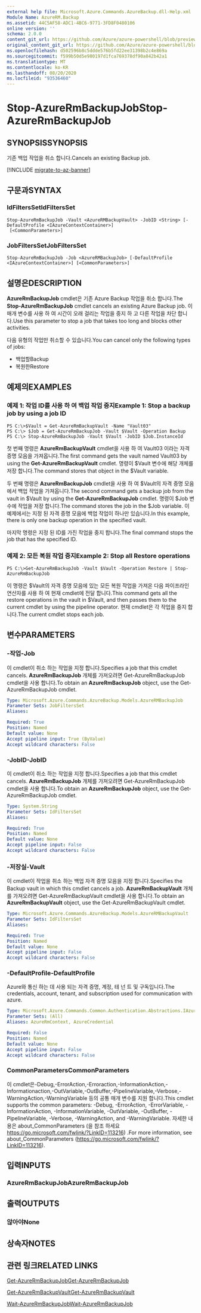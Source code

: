 ```yaml
---
external help file: Microsoft.Azure.Commands.AzureBackup.dll-Help.xml
Module Name: AzureRM.Backup
ms.assetid: 44C5AF58-ADC1-4BC6-9771-3FD8F0480106
online version: ''
schema: 2.0.0
content_git_url: https://github.com/Azure/azure-powershell/blob/preview/src/ResourceManager/AzureBackup/Commands.AzureBackup/help/Stop-AzureRmBackupJob.md
original_content_git_url: https://github.com/Azure/azure-powershell/blob/preview/src/ResourceManager/AzureBackup/Commands.AzureBackup/help/Stop-AzureRmBackupJob.md
ms.openlocfilehash: d502596b8c5ddde576b5fd22ee31398b2c4e869a
ms.sourcegitcommit: f599b50d5e980197d1fca769378df90a842b42a1
ms.translationtype: MT
ms.contentlocale: ko-KR
ms.lasthandoff: 08/20/2020
ms.locfileid: "93536460"
---
```

# <span data-ttu-id="fbde7-101">Stop-AzureRmBackupJob</span><span class="sxs-lookup"><span data-stu-id="fbde7-101">Stop-AzureRmBackupJob</span></span>

## <span data-ttu-id="fbde7-102">SYNOPSIS</span><span class="sxs-lookup"><span data-stu-id="fbde7-102">SYNOPSIS</span></span>
<span data-ttu-id="fbde7-103">기존 백업 작업을 취소 합니다.</span><span class="sxs-lookup"><span data-stu-id="fbde7-103">Cancels an existing Backup job.</span></span>

[!INCLUDE [migrate-to-az-banner](../../includes/migrate-to-az-banner.md)]

## <span data-ttu-id="fbde7-104">구문과</span><span class="sxs-lookup"><span data-stu-id="fbde7-104">SYNTAX</span></span>

### <span data-ttu-id="fbde7-105">IdFiltersSet</span><span class="sxs-lookup"><span data-stu-id="fbde7-105">IdFiltersSet</span></span>
```
Stop-AzureRmBackupJob -Vault <AzureRMBackupVault> -JobID <String> [-DefaultProfile <IAzureContextContainer>]
 [<CommonParameters>]
```

### <span data-ttu-id="fbde7-106">JobFiltersSet</span><span class="sxs-lookup"><span data-stu-id="fbde7-106">JobFiltersSet</span></span>
```
Stop-AzureRmBackupJob -Job <AzureRMBackupJob> [-DefaultProfile <IAzureContextContainer>] [<CommonParameters>]
```

## <span data-ttu-id="fbde7-107">설명은</span><span class="sxs-lookup"><span data-stu-id="fbde7-107">DESCRIPTION</span></span>
<span data-ttu-id="fbde7-108">**AzureRmBackupJob** cmdlet은 기존 Azure Backup 작업을 취소 합니다.</span><span class="sxs-lookup"><span data-stu-id="fbde7-108">The **Stop-AzureRmBackupJob** cmdlet cancels an existing Azure Backup job.</span></span>
<span data-ttu-id="fbde7-109">이 매개 변수를 사용 하 여 시간이 오래 걸리는 작업을 중지 하 고 다른 작업을 차단 합니다.</span><span class="sxs-lookup"><span data-stu-id="fbde7-109">Use this parameter to stop a job that takes too long and blocks other activities.</span></span>

<span data-ttu-id="fbde7-110">다음 유형의 작업만 취소할 수 있습니다.</span><span class="sxs-lookup"><span data-stu-id="fbde7-110">You can cancel only the following types of jobs:</span></span> 

- <span data-ttu-id="fbde7-111">백업할</span><span class="sxs-lookup"><span data-stu-id="fbde7-111">Backup</span></span>
- <span data-ttu-id="fbde7-112">복원한</span><span class="sxs-lookup"><span data-stu-id="fbde7-112">Restore</span></span>

## <span data-ttu-id="fbde7-113">예제의</span><span class="sxs-lookup"><span data-stu-id="fbde7-113">EXAMPLES</span></span>

### <span data-ttu-id="fbde7-114">예제 1: 작업 ID를 사용 하 여 백업 작업 중지</span><span class="sxs-lookup"><span data-stu-id="fbde7-114">Example 1: Stop a backup job by using a job ID</span></span>
```
PS C:\>$Vault = Get-AzureRmBackupVault -Name "Vault03" 
PS C:\> $Job = Get-AzureRmBackupJob -Vault $Vault -Operation Backup
PS C:\> Stop-AzureRmBackupJob -Vault $Vault -JobID $Job.InstanceId
```

<span data-ttu-id="fbde7-115">첫 번째 명령은 **AzureRmBackupVault** cmdlet을 사용 하 여 Vault03 이라는 자격 증명 모음을 가져옵니다.</span><span class="sxs-lookup"><span data-stu-id="fbde7-115">The first command gets the vault named Vault03 by using the **Get-AzureRmBackupVault** cmdlet.</span></span>
<span data-ttu-id="fbde7-116">명령이 $Vault 변수에 해당 개체를 저장 합니다.</span><span class="sxs-lookup"><span data-stu-id="fbde7-116">The command stores that object in the $Vault variable.</span></span>

<span data-ttu-id="fbde7-117">두 번째 명령은 **AzureRmBackupJob** cmdlet을 사용 하 여 $Vault의 자격 증명 모음에서 백업 작업을 가져옵니다.</span><span class="sxs-lookup"><span data-stu-id="fbde7-117">The second command gets a backup job from the vault in $Vault by using the **Get-AzureRmBackupJob** cmdlet.</span></span>
<span data-ttu-id="fbde7-118">명령이 $Job 변수에 작업을 저장 합니다.</span><span class="sxs-lookup"><span data-stu-id="fbde7-118">The command stores the job in the $Job variable.</span></span>
<span data-ttu-id="fbde7-119">이 예제에서는 지정 된 자격 증명 모음에 백업 작업이 하나만 있습니다.</span><span class="sxs-lookup"><span data-stu-id="fbde7-119">In this example, there is only one backup operation in the specified vault.</span></span>

<span data-ttu-id="fbde7-120">마지막 명령은 지정 된 ID를 가진 작업을 중지 합니다.</span><span class="sxs-lookup"><span data-stu-id="fbde7-120">The final command stops the job that has the specified ID.</span></span>

### <span data-ttu-id="fbde7-121">예제 2: 모든 복원 작업 중지</span><span class="sxs-lookup"><span data-stu-id="fbde7-121">Example 2: Stop all Restore operations</span></span>
```
PS C:\>Get-AzureRmBackupJob -Vault $Vault -Operation Restore | Stop-AzureRmBackupJob
```

<span data-ttu-id="fbde7-122">이 명령은 $Vault의 자격 증명 모음에 있는 모든 복원 작업을 가져온 다음 파이프라인 연산자를 사용 하 여 현재 cmdlet에 전달 합니다.</span><span class="sxs-lookup"><span data-stu-id="fbde7-122">This command gets all the restore operations in the vault in $Vault, and then passes them to the current cmdlet by using the pipeline operator.</span></span>
<span data-ttu-id="fbde7-123">현재 cmdlet은 각 작업을 중지 합니다.</span><span class="sxs-lookup"><span data-stu-id="fbde7-123">The current cmdlet stops each job.</span></span>

## <span data-ttu-id="fbde7-124">변수</span><span class="sxs-lookup"><span data-stu-id="fbde7-124">PARAMETERS</span></span>

### <span data-ttu-id="fbde7-125">-작업</span><span class="sxs-lookup"><span data-stu-id="fbde7-125">-Job</span></span>
<span data-ttu-id="fbde7-126">이 cmdlet이 취소 하는 작업을 지정 합니다.</span><span class="sxs-lookup"><span data-stu-id="fbde7-126">Specifies a job that this cmdlet cancels.</span></span>
<span data-ttu-id="fbde7-127">**AzureRmBackupJob** 개체를 가져오려면 Get-AzureRmBackupJob cmdlet을 사용 합니다.</span><span class="sxs-lookup"><span data-stu-id="fbde7-127">To obtain an **AzureRmBackupJob** object, use the Get-AzureRmBackupJob cmdlet.</span></span>

```yaml
Type: Microsoft.Azure.Commands.AzureBackup.Models.AzureRMBackupJob
Parameter Sets: JobFiltersSet
Aliases: 

Required: True
Position: Named
Default value: None
Accept pipeline input: True (ByValue)
Accept wildcard characters: False
```

### <span data-ttu-id="fbde7-128">-JobID</span><span class="sxs-lookup"><span data-stu-id="fbde7-128">-JobID</span></span>
<span data-ttu-id="fbde7-129">이 cmdlet이 취소 하는 작업을 지정 합니다.</span><span class="sxs-lookup"><span data-stu-id="fbde7-129">Specifies a job that this cmdlet cancels.</span></span>
<span data-ttu-id="fbde7-130">**AzureRmBackupJob** 개체를 가져오려면 Get-AzureRmBackupJob cmdlet을 사용 합니다.</span><span class="sxs-lookup"><span data-stu-id="fbde7-130">To obtain an **AzureRmBackupJob** object, use the Get-AzureRmBackupJob cmdlet.</span></span>

```yaml
Type: System.String
Parameter Sets: IdFiltersSet
Aliases: 

Required: True
Position: Named
Default value: None
Accept pipeline input: False
Accept wildcard characters: False
```

### <span data-ttu-id="fbde7-131">-저장실</span><span class="sxs-lookup"><span data-stu-id="fbde7-131">-Vault</span></span>
<span data-ttu-id="fbde7-132">이 cmdlet이 작업을 취소 하는 백업 자격 증명 모음을 지정 합니다.</span><span class="sxs-lookup"><span data-stu-id="fbde7-132">Specifies the Backup vault in which this cmdlet cancels a job.</span></span>
<span data-ttu-id="fbde7-133">**AzureRmBackupVault** 개체를 가져오려면 Get-AzureRmBackupVault cmdlet을 사용 합니다.</span><span class="sxs-lookup"><span data-stu-id="fbde7-133">To obtain an **AzureRmBackupVault** object, use the Get-AzureRmBackupVault cmdlet.</span></span>

```yaml
Type: Microsoft.Azure.Commands.AzureBackup.Models.AzureRMBackupVault
Parameter Sets: IdFiltersSet
Aliases: 

Required: True
Position: Named
Default value: None
Accept pipeline input: False
Accept wildcard characters: False
```

### <span data-ttu-id="fbde7-134">-DefaultProfile</span><span class="sxs-lookup"><span data-stu-id="fbde7-134">-DefaultProfile</span></span>
<span data-ttu-id="fbde7-135">Azure와 통신 하는 데 사용 되는 자격 증명, 계정, 테 넌 트 및 구독입니다.</span><span class="sxs-lookup"><span data-stu-id="fbde7-135">The credentials, account, tenant, and subscription used for communication with azure.</span></span>

```yaml
Type: Microsoft.Azure.Commands.Common.Authentication.Abstractions.IAzureContextContainer
Parameter Sets: (All)
Aliases: AzureRmContext, AzureCredential

Required: False
Position: Named
Default value: None
Accept pipeline input: False
Accept wildcard characters: False
```

### <span data-ttu-id="fbde7-136">CommonParameters</span><span class="sxs-lookup"><span data-stu-id="fbde7-136">CommonParameters</span></span>
<span data-ttu-id="fbde7-137">이 cmdlet은-Debug,-ErrorAction,-Erroraction,-InformationAction,-Informationaction,-OutVariable,-OutBuffer,-PipelineVariable,-Verbose,-WarningAction,-WarningVariable 등의 공통 매개 변수를 지원 합니다.</span><span class="sxs-lookup"><span data-stu-id="fbde7-137">This cmdlet supports the common parameters: -Debug, -ErrorAction, -ErrorVariable, -InformationAction, -InformationVariable, -OutVariable, -OutBuffer, -PipelineVariable, -Verbose, -WarningAction, and -WarningVariable.</span></span> <span data-ttu-id="fbde7-138">자세한 내용은 about_CommonParameters (을 참조 하세요 https://go.microsoft.com/fwlink/?LinkID=113216) .</span><span class="sxs-lookup"><span data-stu-id="fbde7-138">For more information, see about_CommonParameters (https://go.microsoft.com/fwlink/?LinkID=113216).</span></span>

## <span data-ttu-id="fbde7-139">입력</span><span class="sxs-lookup"><span data-stu-id="fbde7-139">INPUTS</span></span>

### <span data-ttu-id="fbde7-140">AzureRmBackupJob</span><span class="sxs-lookup"><span data-stu-id="fbde7-140">AzureRmBackupJob</span></span>

## <span data-ttu-id="fbde7-141">출력</span><span class="sxs-lookup"><span data-stu-id="fbde7-141">OUTPUTS</span></span>

### <span data-ttu-id="fbde7-142">않아야</span><span class="sxs-lookup"><span data-stu-id="fbde7-142">None</span></span>

## <span data-ttu-id="fbde7-143">상속자</span><span class="sxs-lookup"><span data-stu-id="fbde7-143">NOTES</span></span>

## <span data-ttu-id="fbde7-144">관련 링크</span><span class="sxs-lookup"><span data-stu-id="fbde7-144">RELATED LINKS</span></span>

[<span data-ttu-id="fbde7-145">Get-AzureRmBackupJob</span><span class="sxs-lookup"><span data-stu-id="fbde7-145">Get-AzureRmBackupJob</span></span>](./Get-AzureRmBackupJob.md)

[<span data-ttu-id="fbde7-146">Get-AzureRmBackupVault</span><span class="sxs-lookup"><span data-stu-id="fbde7-146">Get-AzureRmBackupVault</span></span>](./Get-AzureRmBackupVault.md)

[<span data-ttu-id="fbde7-147">Wait-AzureRmBackupJob</span><span class="sxs-lookup"><span data-stu-id="fbde7-147">Wait-AzureRmBackupJob</span></span>](./Wait-AzureRmBackupJob.md)


